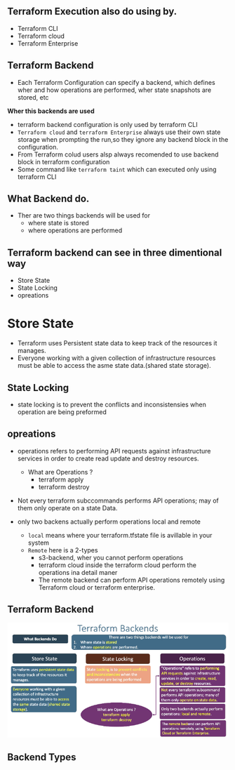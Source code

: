 ## Terraform Execution also do using by.
- Terraform CLI
- Terraform cloud
- Terraform Enterprise

## Terraform Backend 
- Each Terraform Configuration can specify a backend, which defines wher and how operations are performed, wher state snapshots are stored, etc

**Wher this backends are used**
- terraform backend configuration is only used by terraform CLI
- `Terraform cloud` and `terraform Enterprise` always use their own state storage when prompting the run,so they ignore  any backend block in the configuration.
- From Terraform colud users alsp always recomended to use backend block in terraform configuration 
- Some command like `terraform taint` which can executed only using terraform CLI

## What Backend do.
- Ther are two things backends will be used for
    - where state is stored 
    - where operations are performed 
## Terraform backend can see in three dimentional way
- Store State
- State Locking 
- opreations

# Store State
- Terraform uses Persistent state data to keep track of the resources it manages.
- Everyone working with a given collection of infrastructure resources must be able to access the asme state data.(shared state storage).

## State Locking 
- state locking is to prevent the conflicts and inconsistensies when operation are being preformed 

## opreations
- operations refers to performing API requests against infrastructure services in order to create read update and destroy resources.
    - What are Operations ?
        - terraform apply 
        - terraform destroy 

- Not every terraform subccommands performs API operations; may of them only operate on a state Data.
- only two backens actually perform operations local and remote 
    - `local` means where your terraform.tfstate file is avillable in your system 
    - `Remote` here is a 2-types
        - s3-backend, wher you cannot perform operations 
        - terraform cloud inside the terraform cloud perform the operations ina detail maner 
        - The remote backend can perform API operations remotely using Terraform cloud or terraform enterprise.
## Terraform Backend
![img.png](img.png)

## Backend Types 